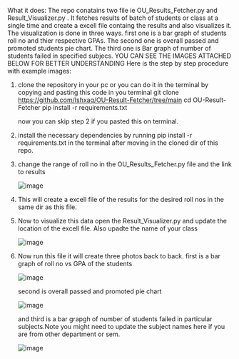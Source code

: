 What it does:
The repo conatains two file ie OU_Results_Fetcher.py and Result_Visualizer.py .
It fetches results of batch of students or class at a single time and create a excell file containg the results and also visualizes it.
The visualization is done in three ways. first one is a bar graph of students roll no and thier respective GPAs.
The second one is overall passed and promoted students pie chart.
The third one is Bar graph of number of students failed in specified subjecs.
YOU CAN SEE THE IMAGES ATTACHED BELOW FOR BETTER UNDERSTANDING
Here is the step by step procedure with example images:
1. clone the repository in your pc or you can do it in the terminal by copying and pasting this code in you terminal
   git clone https://github.com/Ishxaq/OU-Result-Fetcher/tree/main
   cd OU-Result-Fetcher
   pip install -r requirements.txt

   now you can skip step 2 if you pasted this on terminal.

2.  install the necessary dependencies by running pip install -r requirements.txt  in the terminal after moving in the cloned dir of this repo.
3. change the range of roll no in the OU_Results_Fetcher.py file and the link to results
   
   ![image](https://github.com/Ishxaq/OU-Result-Fetcher/assets/171219614/9bc3a8fb-46a5-4a68-962c-60c29c0085a3)

4. This will create a excell file of the results for the desired roll nos in the same dir as this file.
5. Now to visualize this data open the Result_Visualizer.py and update the location of the excell file. Also upadte the name of your class

   ![image](https://github.com/Ishxaq/OU-Result-Fetcher/assets/171219614/3187da31-7494-4a0e-8003-285ae8818145)

6. Now run this file it will create three photos back to back.
   first is a bar graph of roll no vs GPA of the students

   ![image](https://github.com/Ishxaq/OU-Result-Fetcher/assets/171219614/76e81723-d103-4843-a46c-911eef5ff360)


   second is overall passed and promoted pie chart

    ![image](https://github.com/Ishxaq/OU-Result-Fetcher/assets/171219614/aaacb84b-dd0b-4388-8e0a-bd74c672282e)

   and third is a bar grapgh of number of students failed in particular subjects.Note you might need to update the subject names here if you are from other department or sem.

   ![image](https://github.com/Ishxaq/OU-Result-Fetcher/assets/171219614/a7c854f4-c510-4e65-bd2b-f1bc391653a2)




